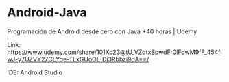 # Android-Java
Programación de Android desde cero con Java +40 horas | Udemy

Link: https://www.udemy.com/share/101Xc23@tU_VZdtxSpwdFr0lFdwM9fF_454fiwJ-y7UZVY27CLYqe-TLxGUoOL-Dj3Rbbzi9dA==/

IDE: Android Studio
